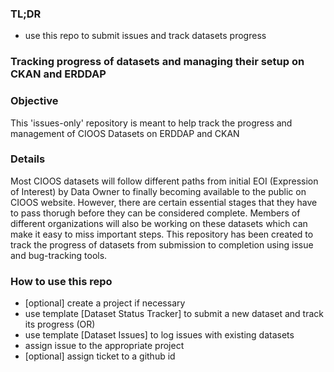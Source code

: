 ### TL;DR
- use this repo to submit issues and track datasets progress

### Tracking progress of datasets and managing their setup on CKAN and ERDDAP

### Objective
This 'issues-only' repository is meant to help track the progress and management of CIOOS Datasets on ERDDAP and CKAN 

### Details
Most CIOOS datasets will follow different paths from initial EOI (Expression of Interest) by Data Owner to finally becoming available to the public on CIOOS website. However, there are certain essential stages that they have to pass thorugh before they can be considered complete. 
Members of different organizations will also be working on these datasets which can make it easy to miss important steps.
This repository has been created to track the progress of datasets from submission to completion using issue and bug-tracking tools.

### How to use this repo
- [optional] create a project if necessary
- use template [Dataset Status Tracker] to submit a new dataset and track its progress (OR)
- use template [Dataset Issues] to log issues with existing datasets
- assign issue to the appropriate project
- [optional] assign ticket to a github id
